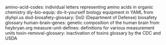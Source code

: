 amino-acid-codes: individual letters representing amino acids in organic chemistry
diy-bio-equip: do-it-yourself biology equipment in YAML from diyhpl.us
dod-biosafety-glossary: DoD (Department of Defense) biosafety glossary
human-brain-genes: genetic composition of the human brain from heybryan.org
measure-unit-defines: definitions for various measurement units
toxin-removal-glossary: inactivation of toxins glossary by the CDC and USDA
